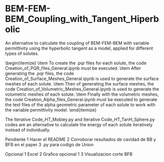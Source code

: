 # BEM-FEM-BEM_Coupling_with_Tangent_Hiperbolic
An alternative to calculate the coupling of BEM-FEM-BEM with variable permittivity using the hyperbolic tangent as a model, applied for different types of solutes.

\begin{itemize}
\item To create the .pqr files for each solute, the code Creation_of_PQR_files_General.ipynb must be executed.
\item After generating the .pqr files, the code Creation_of_Surface_Meshes_General.ipynb is used to generate the surface meshes of each solute.
\item Then of generating the surface meshes, the code Creation_of_Volumetric_Meshes_General.ipynb is used to generate the volumetric meshes of each solute.
\item Finally with the volumetric meshes, the code Creation_Alpha_files_General.ipynb must be executed to generate the text files of the alpha geometric parameter of each solute to work with the variable permittivity model.
\end{itemize}

The Iterative Code_HT_Mobley.py and Iterative Code_HT_TanH_Sphere.py codes are an alternative to calculate the energy of each solute iteratively instead of individually.

Pendiente 
1 Hacer el README
2 Corroborar resultados de cavidad de BB y BFB en el paper
3 .py para codigo de Union

Opcional
1 Excel
2 Grafico opcional 1
3 Visualizacion corte BFB
